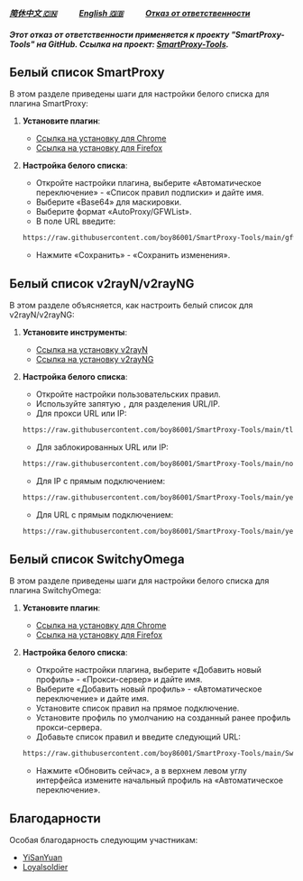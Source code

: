 [***简休中文 🇨🇳***](README-cn.md)&nbsp;&nbsp;&nbsp;&nbsp;&nbsp;&nbsp;&nbsp;&nbsp;&nbsp;&nbsp;[***English 🇬🇧***](README.md)&nbsp;&nbsp;&nbsp;&nbsp;&nbsp;&nbsp;&nbsp;&nbsp;&nbsp;&nbsp;[***Отказ от ответственности***](https://github.com/boy86001/SmartProxy-Tools/wiki/%E5%85%8D%E8%B4%A3%E5%A3%B0%E6%98%8EDisclaimer) 

##### Этот отказ от ответственности применяется к проекту "SmartProxy-Tools" на GitHub. Ссылка на проект: [SmartProxy-Tools](https://github.com/boy86001/SmartProxy-Tools).

## Белый список SmartProxy

В этом разделе приведены шаги для настройки белого списка для плагина SmartProxy:

1. **Установите плагин**:
   - [Ссылка на установку для Chrome](https://chromewebstore.google.com/detail/smartproxy/jogcnplbkgkfdakgdenhlpcfhjioidoj)
   - [Ссылка на установку для Firefox](https://addons.mozilla.org/en-US/firefox/addon/smartproxy/)

2. **Настройка белого списка**:
   - Откройте настройки плагина, выберите «Автоматическое переключение» - «Список правил подписки» и дайте имя.
   - Выберите «Base64» для маскировки.
   - Выберите формат «AutoProxy/GFWList».
   - В поле URL введите:

   ```bash
   https://raw.githubusercontent.com/boy86001/SmartProxy-Tools/main/gfwlist.txt
   ```

   - Нажмите «Сохранить» - «Сохранить изменения».

## Белый список v2rayN/v2rayNG

В этом разделе объясняется, как настроить белый список для v2rayN/v2rayNG:

1. **Установите инструменты**:
   - [Ссылка на установку v2rayN](https://github.com/2dust/v2rayN)
   - [Ссылка на установку v2rayNG](https://github.com/2dust/v2rayNG)

2. **Настройка белого списка**:
   - Откройте настройки пользовательских правил.
   - Используйте запятую `,` для разделения URL/IP.
   - Для прокси URL или IP:

   ```bash
   https://raw.githubusercontent.com/boy86001/SmartProxy-Tools/main/tlURL_Z.xml
   ```

   - Для заблокированных URL или IP:

   ```bash
   https://raw.githubusercontent.com/boy86001/SmartProxy-Tools/main/noURL_Z.xml
   ```

   - Для IP с прямым подключением:

   ```bash
   https://raw.githubusercontent.com/boy86001/SmartProxy-Tools/main/yesIP_Z.xml
   ```

   - Для URL с прямым подключением:

   ```bash
   https://raw.githubusercontent.com/boy86001/SmartProxy-Tools/main/yesURL_Z.xml
   ```

## Белый список SwitchyOmega

В этом разделе приведены шаги для настройки белого списка для плагина SwitchyOmega:

1. **Установите плагин**:
   - [Ссылка на установку для Chrome](https://chrome.google.com/webstore/detail/proxy-switchyomega/padekgcemlokbadohgkifijomclgjgif)
   - [Ссылка на установку для Firefox](https://addons.mozilla.org/en-US/firefox/addon/switchyomega/)

2. **Настройка белого списка**:
   - Откройте настройки плагина, выберите «Добавить новый профиль» - «Прокси-сервер» и дайте имя.
   - Выберите «Добавить новый профиль» - «Автоматическое переключение» и дайте имя.
   - Установите список правил на прямое подключение.
   - Установите профиль по умолчанию на созданный ранее профиль прокси-сервера.
   - Добавьте список правил и введите следующий URL:

   ```bash
   https://raw.githubusercontent.com/boy86001/SmartProxy-Tools/main/Switchy_Z.sorl
   ```

   - Нажмите «Обновить сейчас», а в верхнем левом углу интерфейса измените начальный профиль на «Автоматическое переключение».

## Благодарности

Особая благодарность следующим участникам:

- [YiSanYuan](https://github.com/boy86001)
- [Loyalsoldier](https://github.com/Loyalsoldier/geoip)
